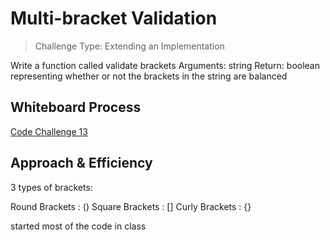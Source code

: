 
 # Multi-bracket Validation

>Challenge Type: Extending an Implementation

Write a function called validate brackets
Arguments: string
Return: boolean
representing whether or not the brackets in the string are balanced

## Whiteboard Process

[Code Challenge 13](https://www.figma.com/file/1YfhI1J688ElvKRRreyynm/Code-Challenge-13?node-id=1%3A159)

## Approach & Efficiency

3 types of brackets:

Round Brackets : ()
Square Brackets : []
Curly Brackets : {}

started most of the code in class
